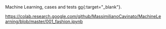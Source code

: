 Machine Learning, cases and tests
[go](https://colab.research.google.com/github/MassimilianoCavinato/MachineLearning/blob/master/000_iris.ipynb){:target="_blank"}.

https://colab.research.google.com/github/MassimilianoCavinato/MachineLearning/blob/master/001_fashion.ipynb
